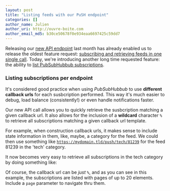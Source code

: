 ```yaml
---
layout: post
title: "Listing feeds with our PuSH endpoint"
categories: []
author_name: Julien
author_uri: http://ouvre-boite.com
author_email_md5: b30ce50678f0e934eaa6697425c59dd7
---
```


Releasing our [new API endpoint](/push-endpoint/) last month has already enabled us to release the oldest feature request: [subscribing and retrieving feeds in one single call](/subscribe-retrieve/). Today, we're introducing another long time requested feature: the ability to [list PubSubHubbub subscriptions](http://documentation.superfeedr.com/subscribers.html#listingfeedswithpubsubhubbub).

### Listing subscriptions per endpoint

It's considered good practice when using *PubSubHubbub* to use **different callback urls** for each susbcription performed. This way it's much easier to debug, load balance (consistently!) or even handle notifications faster.

Our new API call allows you to quickly retrieve the susbcription matching a given callback url. It also allows for the inclusion of a **wildcard** character <code>%</code> to retrieve all subscriptions matching a given callback url template.

For example, when construction callback urls, it makes sense to include state information in them, like, maybe, a category for the feed. We could then use something like <code>https://mydomain.tld/push/tech/81239</code> for the feed 81239 in the 'tech' category.

It now becomes very easy to retrieve all subscriptions in the tech category by doing something like:

<script src="https://gist.github.com/julien51/7751088.js">
</script>

Of course, the callback url can be *just* <code>%</code>, and as you can see in this example, the subscriptions are listed with pages of up to 20 elements. Include a <code>page</code> parameter to navigate thru them.


